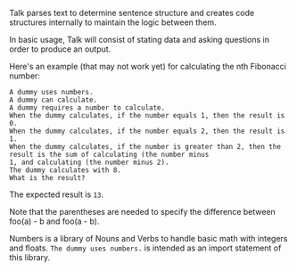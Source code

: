 Talk parses text to determine sentence structure and creates code structures internally to maintain the logic between
them.

In basic usage, Talk will consist of stating data and asking questions in order to produce an output.

Here's an example (that may not work yet) for calculating the nth Fibonacci number:

```
A dummy uses numbers.
A dummy can calculate.
A dummy requires a number to calculate.
When the dummy calculates, if the number equals 1, then the result is 0.
When the dummy calculates, if the number equals 2, then the result is 1.
When the dummy calculates, if the number is greater than 2, then the result is the sum of calculating (the number minus
1, and calculating (the number minus 2).
The dummy calculates with 8.
What is the result?
```

The expected result is `13`.

Note that the parentheses are needed to specify the difference between foo(a) - b and foo(a - b).

Numbers is a library of Nouns and Verbs to handle basic math with integers and floats. `The dummy uses numbers.` is 
intended as an import statement of this library.